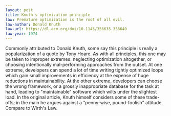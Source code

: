 ```yaml
---
layout: post
title: Knuth's optimization principle
law: Premature optimization is the root of all evil.
law-author: Donald Knuth
law-url: https://dl.acm.org/doi/10.1145/356635.356640
law-year: 1974
---
```


Commonly attributed to Donald Knuth, some say this principle is really a popularization of a quote by Tony Hoare. As with all principles, this one may be taken to improper extremes: neglecting optimization altogether, or choosing intentionally mal-performing approaches from the outset. At one extreme, developers can spend a lot of time writing tightly optimized loops which gain small improvements in efficiency at the expense of huge reductions in maintainability. At the other extreme, developers can choose the wrong framework, or a grossly inappropriate database for the task at hand, leading to "maintainable" software which wilts under the slightest load. In the original article, Knuth himself considers some of these trade-offs; in the main he argues against a "penny-wise, pound-foolish" attitude. Compare to Wirth's Law.